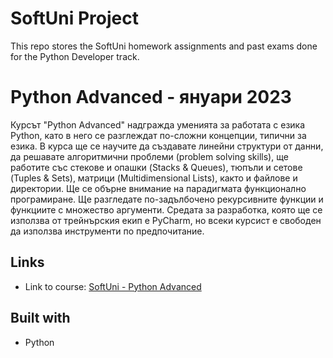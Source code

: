 # SoftUni Project
 This repo stores the SoftUni homework assignments and past exams done for the Python Developer track.

# Python Advanced - януари 2023


Курсът "Python Advanced" надгражда уменията за работата с езика Python, като в него се разглеждат по-сложни концепции, типични за езика. В курса ще се научите да създавате линейни структури от данни, да решавате алгоритмични проблеми (problem solving skills), ще работите със стекове и опашки (Stacks & Queues), тюпъли и сетове (Tuples & Sets), матрици (Multidimensional Lists), както и файлове и директории. Ще се обърне внимание на парадигмата функционално програмиране. Ще разгледате по-задълбочено рекурсивните функции и функциите с множество аргументи. Средата за разработка, която ще се използва от трейнърския екип е PyCharm, но всеки курсист е свободен да използва инструменти по предпочитание.

## Links

- Link to course: [SoftUni - Python Advanced](https://softuni.bg/trainings/3963/python-advanced-january-2023)

## Built with

- Python



